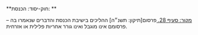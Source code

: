 **חוק-יסוד: הכנסת: **

[מקור: סעיף 28. ](https://he.wikisource.org/wiki/%D7%97%D7%95%D7%A7-%D7%99%D7%A1%D7%95%D7%93:_%D7%94%D7%9B%D7%A0%D7%A1%D7%AA#%D7%A1%D7%A2%D7%99%D7%A3_28)
פרסום[תיקון: תשנ״ה]
ההליכים בישיבת הכנסת והדברים שנאמרו בה – פרסומם אינו מוגבל ואינו גורר אחריות פלילית או אזרחית.